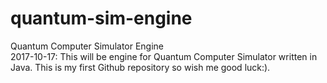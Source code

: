 # quantum-sim-engine
Quantum Computer Simulator Engine
<br>
2017-10-17: This will be engine for Quantum Computer Simulator written in Java. This is my first Github repository so wish me good luck:). 
